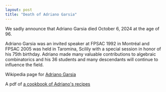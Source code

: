 ```yaml
---
layout: post
title: "Death of Adriano Garsia"
---
```


We sadly announce that Adriano Garsia died October 6, 2024 at the age of 96.

Adriano Garsia was an invited speaker at FPSAC 1992 in Montréal and FPSAC 2005 was
held in Taromina, Scilily with a special session in honor of his 75th birthday.
Adriano made many valuable contributions to algebraic combinatorics
and his 36 students and many descendants will continue to influence the field.

Wikipedia page for [Adriano Garsia](https://en.wikipedia.org/wiki/Adriano_Garsia)

A pdf of [a cookbook of Adriano's recipes](https://garsia.math.yorku.ca/Garsiafest_cookbook.pdf)
